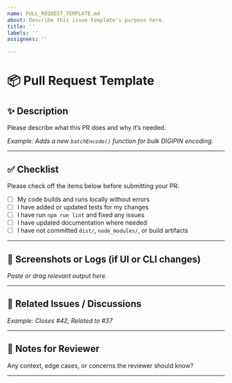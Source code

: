 ```yaml
---
name: PULL_REQUEST_TEMPLATE.md
about: Describe this issue template's purpose here.
title: ''
labels: ''
assignees: ''

---
```


# 📦 Pull Request Template

## ✨ Description

Please describe what this PR does and why it’s needed.

_Example: Adds a new `batchEncode()` function for bulk DIGIPIN encoding._

---

## ✅ Checklist

Please check off the items below before submitting your PR:

- [ ] My code builds and runs locally without errors
- [ ] I have added or updated tests for my changes
- [ ] I have run `npm run lint` and fixed any issues
- [ ] I have updated documentation where needed
- [ ] I have not committed `dist/`, `node_modules/`, or build artifacts

---

## 📸 Screenshots or Logs (if UI or CLI changes)

_Paste or drag relevant output here._

---

## 🔗 Related Issues / Discussions

_Example: Closes #42, Related to #37_

---

## 📣 Notes for Reviewer

Any context, edge cases, or concerns the reviewer should know?

---

